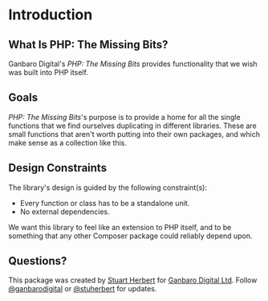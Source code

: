 # Introduction

## What Is PHP: The Missing Bits?

Ganbaro Digital's _PHP: The Missing Bits_ provides functionality that we wish was built into PHP itself.

## Goals

_PHP: The Missing Bits_'s purpose is to provide a home for all the single functions that we find ourselves duplicating in different libraries. These are small functions that aren't worth putting into their own packages, and which make sense as a collection like this.

## Design Constraints

The library's design is guided by the following constraint(s):

* Every function or class has to be a standalone unit.
* No external dependencies.

We want this library to feel like an extension to PHP itself, and to be something that any other Composer package could reliably depend upon.

## Questions?

This package was created by [Stuart Herbert](http://www.stuartherbert.com) for [Ganbaro Digital Ltd](http://ganbarodigital.com). Follow [@ganbarodigital](https://twitter.com/ganbarodigital) or [@stuherbert](https://twitter.com/stuherbert) for updates.
